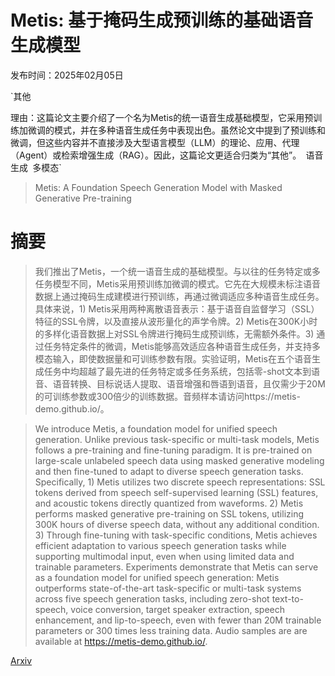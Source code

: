 # Metis: 基于掩码生成预训练的基础语音生成模型

发布时间：2025年02月05日

`其他

理由：这篇论文主要介绍了一个名为Metis的统一语音生成基础模型，它采用预训练加微调的模式，并在多种语音生成任务中表现出色。虽然论文中提到了预训练和微调，但这些内容并不直接涉及大型语言模型（LLM）的理论、应用、代理（Agent）或检索增强生成（RAG）。因此，这篇论文更适合归类为“其他”。` `语音生成` `多模态`

> Metis: A Foundation Speech Generation Model with Masked Generative Pre-training

# 摘要

> 我们推出了Metis，一个统一语音生成的基础模型。与以往的任务特定或多任务模型不同，Metis采用预训练加微调的模式。它先在大规模未标注语音数据上通过掩码生成建模进行预训练，再通过微调适应多种语音生成任务。具体来说，1) Metis采用两种离散语音表示：基于语音自监督学习（SSL）特征的SSL令牌，以及直接从波形量化的声学令牌。2) Metis在300K小时的多样化语音数据上对SSL令牌进行掩码生成预训练，无需额外条件。3) 通过任务特定条件的微调，Metis能够高效适应各种语音生成任务，并支持多模态输入，即使数据量和可训练参数有限。实验证明，Metis在五个语音生成任务中均超越了最先进的任务特定或多任务系统，包括零-shot文本到语音、语音转换、目标说话人提取、语音增强和唇语到语音，且仅需少于20M的可训练参数或300倍少的训练数据。音频样本请访问https://metis-demo.github.io/。

> We introduce Metis, a foundation model for unified speech generation. Unlike previous task-specific or multi-task models, Metis follows a pre-training and fine-tuning paradigm. It is pre-trained on large-scale unlabeled speech data using masked generative modeling and then fine-tuned to adapt to diverse speech generation tasks. Specifically, 1) Metis utilizes two discrete speech representations: SSL tokens derived from speech self-supervised learning (SSL) features, and acoustic tokens directly quantized from waveforms. 2) Metis performs masked generative pre-training on SSL tokens, utilizing 300K hours of diverse speech data, without any additional condition. 3) Through fine-tuning with task-specific conditions, Metis achieves efficient adaptation to various speech generation tasks while supporting multimodal input, even when using limited data and trainable parameters. Experiments demonstrate that Metis can serve as a foundation model for unified speech generation: Metis outperforms state-of-the-art task-specific or multi-task systems across five speech generation tasks, including zero-shot text-to-speech, voice conversion, target speaker extraction, speech enhancement, and lip-to-speech, even with fewer than 20M trainable parameters or 300 times less training data. Audio samples are are available at https://metis-demo.github.io/.

[Arxiv](https://arxiv.org/abs/2502.03128)